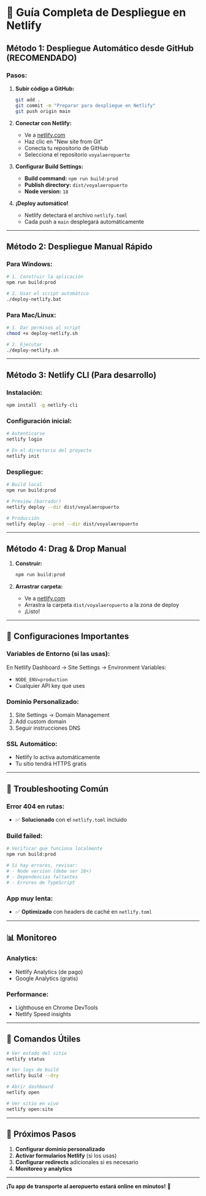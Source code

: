 # 🚀 Guía Completa de Despliegue en Netlify

## Método 1: Despliegue Automático desde GitHub (RECOMENDADO)

### Pasos:

1. **Subir código a GitHub:**
   ```bash
   git add .
   git commit -m "Preparar para despliegue en Netlify"
   git push origin main
   ```

2. **Conectar con Netlify:**
   - Ve a [netlify.com](https://netlify.com)
   - Haz clic en "New site from Git"
   - Conecta tu repositorio de GitHub
   - Selecciona el repositorio `voyalaeropuerto`

3. **Configurar Build Settings:**
   - **Build command:** `npm run build:prod`
   - **Publish directory:** `dist/voyalaeropuerto`
   - **Node version:** `18`

4. **¡Deploy automático!**
   - Netlify detectará el archivo `netlify.toml`
   - Cada push a `main` desplegará automáticamente

---

## Método 2: Despliegue Manual Rápido

### Para Windows:
```bash
# 1. Construir la aplicación
npm run build:prod

# 2. Usar el script automático
./deploy-netlify.bat
```

### Para Mac/Linux:
```bash
# 1. Dar permisos al script
chmod +x deploy-netlify.sh

# 2. Ejecutar
./deploy-netlify.sh
```

---

## Método 3: Netlify CLI (Para desarrollo)

### Instalación:
```bash
npm install -g netlify-cli
```

### Configuración inicial:
```bash
# Autenticarse
netlify login

# En el directorio del proyecto
netlify init
```

### Despliegue:
```bash
# Build local
npm run build:prod

# Preview (borrador)
netlify deploy --dir dist/voyalaeropuerto

# Producción
netlify deploy --prod --dir dist/voyalaeropuerto
```

---

## Método 4: Drag & Drop Manual

1. **Construir:**
   ```bash
   npm run build:prod
   ```

2. **Arrastrar carpeta:**
   - Ve a [netlify.com](https://netlify.com)
   - Arrastra la carpeta `dist/voyalaeropuerto` a la zona de deploy
   - ¡Listo!

---

## 🔧 Configuraciones Importantes

### Variables de Entorno (si las usas):
En Netlify Dashboard → Site Settings → Environment Variables:
- `NODE_ENV=production`
- Cualquier API key que uses

### Dominio Personalizado:
1. Site Settings → Domain Management
2. Add custom domain
3. Seguir instrucciones DNS

### SSL Automático:
- Netlify lo activa automáticamente
- Tu sitio tendrá HTTPS gratis

---

## 🚨 Troubleshooting Común

### Error 404 en rutas:
- ✅ **Solucionado** con el `netlify.toml` incluido

### Build failed:
```bash
# Verificar que funciona localmente
npm run build:prod

# Si hay errores, revisar:
# - Node version (debe ser 18+)
# - Dependencias faltantes
# - Errores de TypeScript
```

### App muy lenta:
- ✅ **Optimizado** con headers de caché en `netlify.toml`

---

## 📊 Monitoreo

### Analytics:
- Netlify Analytics (de pago)
- Google Analytics (gratis)

### Performance:
- Lighthouse en Chrome DevTools
- Netlify Speed insights

---

## 🎯 Comandos Útiles

```bash
# Ver estado del sitio
netlify status

# Ver logs de build
netlify build --dry

# Abrir dashboard
netlify open

# Ver sitio en vivo
netlify open:site
```

---

## 🌟 Próximos Pasos

1. **Configurar dominio personalizado**
2. **Activar formularios Netlify** (si los usas)
3. **Configurar redirects** adicionales si es necesario
4. **Monitoreo y analytics**

---

**¡Tu app de transporte al aeropuerto estará online en minutos!** 🎉
